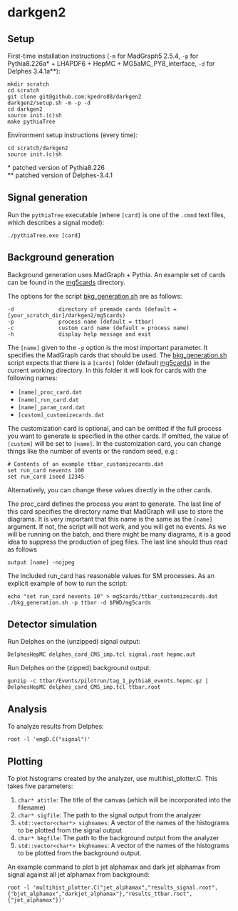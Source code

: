 # darkgen2

## Setup

First-time installation instructions (`-m` for MadGraph5 2.5.4, `-p` for Pythia8.226a\* + LHAPDF6 + HepMC + MG5aMC_PY8_interface, `-d` for Delphes 3.4.1a\*\*):
```
mkdir scratch
cd scratch
git clone git@github.com:kpedro88/darkgen2
darkgen2/setup.sh -m -p -d
cd darkgen2
source init.(c)sh
make pythiaTree
```

Environment setup instructions (every time):
```
cd scratch/darkgen2
source init.(c)sh
```

\* patched version of Pythia8.226  
\*\* patched version of Delphes-3.4.1

## Signal generation

Run the `pythiaTree` executable (where `[card]` is one of the `.cmnd` text files, which describes a signal model):
```
./pythiaTree.exe [card]
```

## Background generation

Background generation uses MadGraph + Pythia. An example set of cards can be found in the [mg5cards](./mg5cards) directory.

The options for the script [bkg_generation.sh](./bkg_generation.sh) are as follows:
```
-d              directory of premade cards (default = [your_scratch_dir]/darkgen2/mg5cards)
-p              process name (default = ttbar)
-c              custom card name (default = process name)
-h              display help message and exit
```

The `[name]` given to the `-p` option is the most important parameter. It specifies the MadGraph cards that should be 
used. The [bkg_generation.sh](./bkg_generation.sh) script expects that there is a `[cards]` folder (default [mg5cards](./mg5cards)) in the 
current working directory. In this folder it will look for cards with the following names:

- `[name]_proc_card.dat`
- `[name]_run_card.dat`
- `[name]_param_card.dat`
- `[custom]_customizecards.dat`

The customization card is optional, and can be omitted if the full process you want to generate is specified in 
the other cards. If omitted, the value of `[custom]` will be set to `[name]`. In the customization card, you can
change things like the number of events or the random seed, e.g.:
```
# Contents of an example ttbar_customizecards.dat
set run_card nevents 100
set run_card iseed 12345
```
Alternatively, you can change these values directly in the other cards.

The proc_card defines the process you want to generate. The last line of this card 
specifies the directory name that MadGraph will use to store the diagrams. It is very
important that this name is the same as the `[name]` argument. If not, the script will
not work, and you will get no events. As we will be running on the batch, and there might
be many diagrams, it is a good idea to suppress the production of jpeg files. 
The last line should thus read as follows
```
output [name] -nojpeg
```

The included run_card has reasonable values for SM processes. As an explicit example of how to run the script:
```
echo "set run_card nevents 10" > mg5cards/ttbar_customizecards.dat
./bkg_generation.sh -p ttbar -d $PWD/mg5cards
```

## Detector simulation

Run Delphes on the (unzipped) signal output:
```
DelphesHepMC delphes_card_CMS_imp.tcl signal.root hepmc.out
```

Run Delphes on the (zipped) background output:
```
gunzip -c ttbar/Events/pilotrun/tag_1_pythia8_events.hepmc.gz | DelphesHepMC delphes_card_CMS_imp.tcl ttbar.root
```

## Analysis

To analyze results from Delphes:
```
root -l 'emgD.C("signal")'
```

## Plotting

To plot histograms created by the analyzer, use multihist_plotter.C. This takes
five parameters: 
1. ```char* atitle```: The title of the canvas (which will be incorporated into the filename)
2. ```char* sigfile```: The path to the signal output from the analyzer 
3. ```std::vector<char*> sighnames```: A vector of the names of the histograms to be plotted from the signal output 
4. ```char* bkgfile```: The path to the background output from the analyzer
5. ```std::vector<char*> bkghnames```: A vector of the names of the histograms to be plotted from
the background output.

An example command to plot b jet alphamax and dark jet alphamax from signal against
all jet alphamax from background:
```
root -l 'multihist_plotter.C("jet_alphamax","results_signal.root",{"bjet_alphamax","darkjet_alphamax"},"results_ttbar.root",{"jet_alphamax"})'
```
